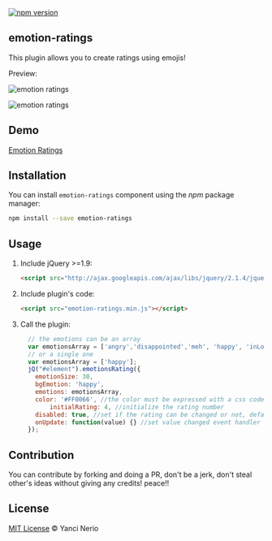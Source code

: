 [![npm version](https://badge.fury.io/js/emotion-ratings.svg)](https://badge.fury.io/js/emotion-ratings)
## emotion-ratings
This plugin allows you to create ratings using emojis!

Preview:

![emotion ratings](https://raw.githubusercontent.com/YanNerio/emotion-ratings/master/preview/previewred.gif)

![emotion ratings](https://raw.githubusercontent.com/YanNerio/emotion-ratings/master/preview/emotion-ratings-preview.gif)

## Demo

[Emotion Ratings](http://www.yancinerio.com/#/emotion-ratings)

## Installation

You can install `emotion-ratings` component using the *npm* package manager:

```bash
npm install --save emotion-ratings
```

## Usage
1. Include jQuery >=1.9:

	```html
	<script src="http://ajax.googleapis.com/ajax/libs/jquery/2.1.4/jquery.min.js"></script>
	```

2. Include plugin's code:

	```html
	<script src="emotion-ratings.min.js"></script>
	```

3. Call the plugin:

	```javascript
	  // the emotions can be an array 
	  var emotionsArray = ['angry','disappointed','meh', 'happy', 'inLove'];
	  // or a single one
	  var emotionsArray = ['happy'];
	  jQ("#element").emotionsRating({
	    emotionSize: 30,
	    bgEmotion: 'happy',
	    emotions: emotionsArray,
	    color: '#FF0066', //the color must be expressed with a css code
            initialRating: 4, //initialize the rating number
	    disabled: true, //set if the rating can be changed or not, default is false
	    onUpdate: function(value) {} //set value changed event handler
	  });
	```
## Contribution
You can contribute by forking and doing a PR, don't be a jerk, don't steal other's ideas without giving any credits! peace!!

## License

[MIT License](http://yancinerio.mit-license.org/) © Yanci Nerio
